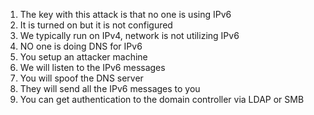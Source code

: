 1.  The key with this attack is that no one is using IPv6
2.  It is turned on but it is not configured
3.  We typically run on IPv4, network is not utilizing IPv6
4.  NO one is doing DNS for IPv6
5.  You setup an attacker machine
6.  We will listen to the IPv6 messages
7.  You will spoof the DNS server
8.  They will send all the IPv6 messages to you
9.  You can get authentication to the domain controller via LDAP or SMB
